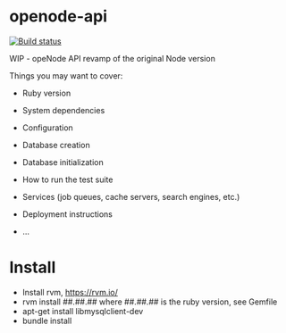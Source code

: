 # openode-api


[![Build status](https://travis-ci.org/openode-io/openode-api.svg?branch=master)](https://travis-ci.org/openode-io/openode-api)


WIP - opeNode API revamp of the original Node version


Things you may want to cover:

* Ruby version

* System dependencies

* Configuration

* Database creation

* Database initialization


* How to run the test suite

* Services (job queues, cache servers, search engines, etc.)

* Deployment instructions

* ...

# Install

 * Install rvm, https://rvm.io/
 * rvm install ##.##.## where ##.##.## is the ruby version, see Gemfile
 * apt-get install libmysqlclient-dev
 * bundle install
